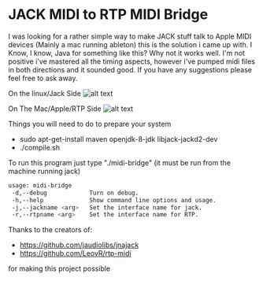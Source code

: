 # JACK MIDI to RTP MIDI Bridge

I was looking for a rather simple way to make JACK stuff talk to Apple MIDI devices (Mainly a mac running ableton) this is the solution i came up with. I Know, I  know, Java for something like this? Why not it works well. I'm not positive i've mastered all the timing aspects, however i've pumped midi files in both directions and it sounded good. If you have any suggestions please feel free to ask away.

On the linux/Jack Side
![alt text](https://raw.githubusercontent.com/xitiomet/jack-rtp-midi-bridge/master/res/jack-side.png "Jack Screenshot")

On The Mac/Apple/RTP Side
![alt text](https://raw.githubusercontent.com/xitiomet/jack-rtp-midi-bridge/master/res/mac-side.png "Jack Screenshot")

Things you will need to do to prepare your system
- sudo apt-get-install maven openjdk-8-jdk libjack-jackd2-dev
- ./compile.sh

To run this program just type "./midi-bridge" (it must be run from the machine running jack)

```bash
usage: midi-bridge
 -d,--debug            Turn on debug.
 -h,--help             Show command line options and usage.
 -j,--jackname <arg>   Set the interface name for jack.
 -r,--rtpname <arg>    Set the interface name for RTP.
```

Thanks to the creators of:

- https://github.com/jaudiolibs/jnajack
- https://github.com/LeovR/rtp-midi

for making this project possible
